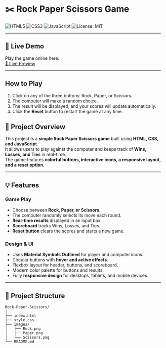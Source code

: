 # ✂️ Rock Paper Scissors Game

![HTML5](https://img.shields.io/badge/HTML5-E34F26?logo=html5&logoColor=white)
![CSS3](https://img.shields.io/badge/CSS3-1572B6?logo=css3&logoColor=white)
![JavaScript](https://img.shields.io/badge/JavaScript-F7DF1E?logo=javascript&logoColor=black)
![License: MIT](https://img.shields.io/badge/License-MIT-yellow.svg)

---

## 🌟 Live Demo

Play the game online here:  
[🔗 Live Preview](https://anujghimire08.github.io/Rock-Paper-Scissors-Game/)  

---

## How to Play

1. Click on any of the three buttons: Rock, Paper, or Scissors.  
2. The computer will make a random choice.  
3. The result will be displayed, and your scores will update automatically.  
4. Click the **Reset** button to restart the game at any time.  


## 📌 Project Overview

This project is a **simple Rock Paper Scissors game** built using **HTML, CSS, and JavaScript**.  
It allows users to play against the computer and keeps track of **Wins, Losses, and Ties** in real-time.  
The game features **colorful buttons, interactive icons, a responsive layout, and a reset option**.

---

## 💡 Features

### Game Play

- Choose between **Rock, Paper, or Scissors**.  
- The computer randomly selects its move each round.  
- **Real-time results** displayed in an input box.  
- **Scoreboard** tracks Wins, Losses, and Ties.  
- **Reset button** clears the scores and starts a new game.

### Design & UI

- Uses **Material Symbols Outlined** for player and computer icons.  
- Circular buttons with **hover and active effects**.  
- Flexbox layout for header, buttons, and scoreboard.  
- Modern color palette for buttons and results.  
- Fully **responsive design** for desktops, tablets, and mobile devices.

---

## 📂 Project Structure
```text
Rock-Paper-Scissors/
│
├── index.html
├── style.css
├── images/
│   ├── Rock.png
│   ├── Paper.png
│   └── Scissors.png
└── README.md